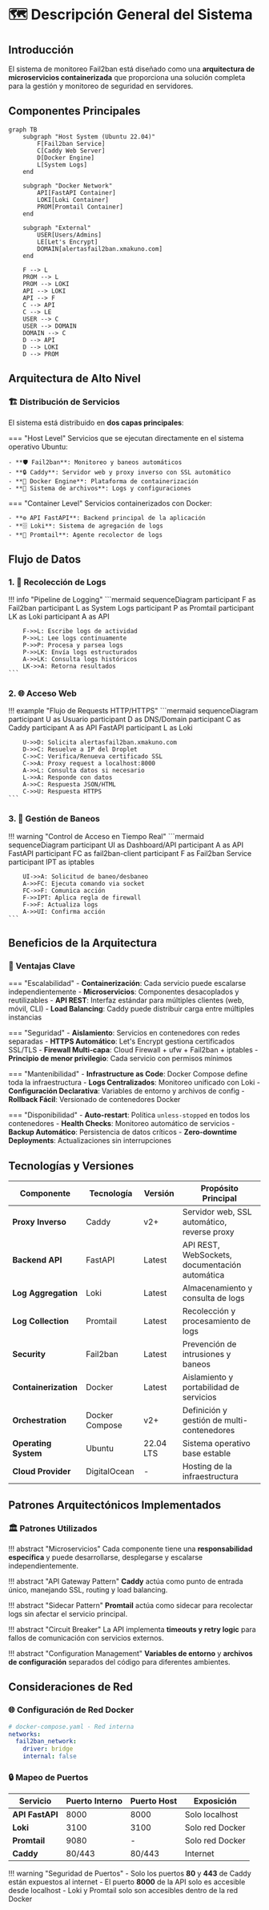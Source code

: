 # 🗺️ Descripción General del Sistema

## Introducción

El sistema de monitoreo Fail2ban está diseñado como una **arquitectura de microservicios containerizada** que proporciona una solución completa para la gestión y monitoreo de seguridad en servidores.

## Componentes Principales

```mermaid
graph TB
    subgraph "Host System (Ubuntu 22.04)"
        F[Fail2ban Service]
        C[Caddy Web Server]
        D[Docker Engine]
        L[System Logs]
    end
    
    subgraph "Docker Network"
        API[FastAPI Container]
        LOKI[Loki Container]
        PROM[Promtail Container]
    end
    
    subgraph "External"
        USER[Users/Admins]
        LE[Let's Encrypt]
        DOMAIN[alertasfail2ban.xmakuno.com]
    end
    
    F --> L
    PROM --> L
    PROM --> LOKI
    API --> LOKI
    API --> F
    C --> API
    C --> LE
    USER --> C
    USER --> DOMAIN
    DOMAIN --> C
    D --> API
    D --> LOKI
    D --> PROM
```

## Arquitectura de Alto Nivel

### 🏗️ Distribución de Servicios

El sistema está distribuido en **dos capas principales**:

=== "Host Level"
    Servicios que se ejecutan directamente en el sistema operativo Ubuntu:
    
    - **🛡️ Fail2ban**: Monitoreo y baneos automáticos
    - **🔒 Caddy**: Servidor web y proxy inverso con SSL automático
    - **🐳 Docker Engine**: Plataforma de containerización
    - **📂 Sistema de archivos**: Logs y configuraciones

=== "Container Level"
    Servicios containerizados con Docker:
    
    - **⚙️ API FastAPI**: Backend principal de la aplicación
    - **🗄️ Loki**: Sistema de agregación de logs
    - **📜 Promtail**: Agente recolector de logs

## Flujo de Datos

### 1. 📝 Recolección de Logs

!!! info "Pipeline de Logging"
    ```mermaid
    sequenceDiagram
        participant F as Fail2ban
        participant L as System Logs
        participant P as Promtail
        participant LK as Loki
        participant A as API
        
        F->>L: Escribe logs de actividad
        P->>L: Lee logs continuamente
        P->>P: Procesa y parsea logs
        P->>LK: Envía logs estructurados
        A->>LK: Consulta logs históricos
        LK->>A: Retorna resultados
    ```

### 2. 🌐 Acceso Web

!!! example "Flujo de Requests HTTP/HTTPS"
    ```mermaid
    sequenceDiagram
        participant U as Usuario
        participant D as DNS/Domain
        participant C as Caddy
        participant A as API FastAPI
        participant L as Loki
        
        U->>D: Solicita alertasfail2ban.xmakuno.com
        D->>C: Resuelve a IP del Droplet
        C->>C: Verifica/Renueva certificado SSL
        C->>A: Proxy request a localhost:8000
        A->>L: Consulta datos si necesario
        L->>A: Responde con datos
        A->>C: Respuesta JSON/HTML
        C->>U: Respuesta HTTPS
    ```

### 3. 🔧 Gestión de Baneos

!!! warning "Control de Acceso en Tiempo Real"
    ```mermaid
    sequenceDiagram
        participant UI as Dashboard/API
        participant A as API FastAPI
        participant FC as fail2ban-client
        participant F as Fail2ban Service
        participant IPT as iptables
        
        UI->>A: Solicitud de baneo/desbaneo
        A->>FC: Ejecuta comando via socket
        FC->>F: Comunica acción
        F->>IPT: Aplica regla de firewall
        F->>F: Actualiza logs
        A->>UI: Confirma acción
    ```

## Beneficios de la Arquitectura

### 🎯 Ventajas Clave

=== "Escalabilidad"
    - **Containerización**: Cada servicio puede escalarse independientemente
    - **Microservicios**: Componentes desacoplados y reutilizables
    - **API REST**: Interfaz estándar para múltiples clientes (web, móvil, CLI)
    - **Load Balancing**: Caddy puede distribuir carga entre múltiples instancias

=== "Seguridad"
    - **Aislamiento**: Servicios en contenedores con redes separadas
    - **HTTPS Automático**: Let's Encrypt gestiona certificados SSL/TLS
    - **Firewall Multi-capa**: Cloud Firewall + ufw + Fail2ban + iptables
    - **Principio de menor privilegio**: Cada servicio con permisos mínimos

=== "Mantenibilidad"
    - **Infrastructure as Code**: Docker Compose define toda la infraestructura
    - **Logs Centralizados**: Monitoreo unificado con Loki
    - **Configuración Declarativa**: Variables de entorno y archivos de config
    - **Rollback Fácil**: Versionado de contenedores Docker

=== "Disponibilidad"
    - **Auto-restart**: Política `unless-stopped` en todos los contenedores
    - **Health Checks**: Monitoreo automático de servicios
    - **Backup Automático**: Persistencia de datos críticos
    - **Zero-downtime Deployments**: Actualizaciones sin interrupciones

## Tecnologías y Versiones

| Componente | Tecnología | Versión | Propósito Principal |
|------------|------------|---------|-------------------|
| **Proxy Inverso** | Caddy | v2+ | Servidor web, SSL automático, reverse proxy |
| **Backend API** | FastAPI | Latest | API REST, WebSockets, documentación automática |
| **Log Aggregation** | Loki | Latest | Almacenamiento y consulta de logs |
| **Log Collection** | Promtail | Latest | Recolección y procesamiento de logs |
| **Security** | Fail2ban | Latest | Prevención de intrusiones y baneos |
| **Containerization** | Docker | Latest | Aislamiento y portabilidad de servicios |
| **Orchestration** | Docker Compose | v2+ | Definición y gestión de multi-contenedores |
| **Operating System** | Ubuntu | 22.04 LTS | Sistema operativo base estable |
| **Cloud Provider** | DigitalOcean | - | Hosting de la infraestructura |

## Patrones Arquitectónicos Implementados

### 🏛️ Patrones Utilizados

!!! abstract "Microservicios"
    Cada componente tiene una **responsabilidad específica** y puede desarrollarse, desplegarse y escalarse independientemente.

!!! abstract "API Gateway Pattern"
    **Caddy** actúa como punto de entrada único, manejando SSL, routing y load balancing.

!!! abstract "Sidecar Pattern"
    **Promtail** actúa como sidecar para recolectar logs sin afectar el servicio principal.

!!! abstract "Circuit Breaker"
    La API implementa **timeouts y retry logic** para fallos de comunicación con servicios externos.

!!! abstract "Configuration Management"
    **Variables de entorno** y **archivos de configuración** separados del código para diferentes ambientes.

## Consideraciones de Red

### 🌐 Configuración de Red Docker

```yaml
# docker-compose.yaml - Red interna
networks:
  fail2ban_network:
    driver: bridge
    internal: false
```

### 🔒 Mapeo de Puertos

| Servicio | Puerto Interno | Puerto Host | Exposición |
|----------|---------------|-------------|------------|
| **API FastAPI** | 8000 | 8000 | Solo localhost |
| **Loki** | 3100 | 3100 | Solo red Docker |
| **Promtail** | 9080 | - | Solo red Docker |
| **Caddy** | 80/443 | 80/443 | Internet |

!!! warning "Seguridad de Puertos"
    - Solo los puertos **80** y **443** de Caddy están expuestos al internet
    - El puerto **8000** de la API solo es accesible desde localhost
    - Loki y Promtail solo son accesibles dentro de la red Docker

